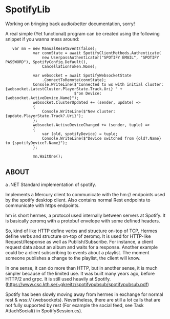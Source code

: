 # SpotifyLib

Working on bringing back audio/better documentation, sorry!

A real simple (Yet functional) program can be created using the following snippet if you wanna mess around:

```
   var mn = new ManualResetEvent(false);
            var connState = await SpotifyClientMethods.Authenticate(
                new UserpassAuthenticator("SPOTIFY EMAIL", "SPOTIFY PASSWORD"), SpotifyConfig.Default(),
                CancellationToken.None);

            var websocket = await SpotifyWebsocketState
                .ConnectToRemote(connState);
            Console.WriteLine($"Connected to ws with initial cluster: {websocket.LatestCluster.PlayerState.Track.Uri} " +
                              $"on Device: {websocket.ActiveDevice.Name}");
            websocket.ClusterUpdated += (sender, update) =>
            {
                Console.WriteLine($"New cluster: {update.PlayerState.Track?.Uri}");
            };
            websocket.ActiveDeviceChanged += (sender, tuple) =>
            {
                var (old, spotifyDevice) = tuple;
                Console.WriteLine($"Device switched from {old?.Name} to {spotifyDevice?.Name}");
            };

            mn.WaitOne();
```

## ABOUT
a .NET Standard implementation of spotify.

Implements a Mercury client to communicate with the hm:// endpoints used by the spotify desktop client.
Also contains normal Rest endpoints to communicate with https endpoints.

hm is short hermes, a protocol used internally between servers at Spotify. It is basically zeromq with a protobuf envelope with some defined headers.

So, kind of like HTTP define verbs and structure on-top of TCP, Hermes define verbs and structure on-top of zeromq. It is used for HTTP-like Request/Response as well as Publish/Subscribe. For instance, a client request data about an album and waits for a response. Another example could be a client subscribing to events about a playlist. The moment someone publishes a change to the playlist, the client will know.

In one sense, it can do more than HTTP, but in another sense, it is much simpler because of the limited use. It was built many years ago, before HTTP/2 and grpc. It is still used heavily at Spotify.
(https://www.csc.kth.se/~gkreitz/spotifypubsub/spotifypubsub.pdf)


Spotify has been slowly moving away from hermes in exchange for normal rest & wss:// (websockets). 
Nevertheless, there are still a lot calls that are not fully supported by rest (For example the social feed, see  Task AttachSocial() in SpotifySession.cs).
